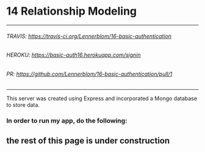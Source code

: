 # 14 Relationship Modeling
___
###### TRAVIS: https://travis-ci.org/Lennerblom/16-basic-authentication
###### HEROKU: https://basic-auth16.herokuapp.com/signin
###### PR: https://github.com/Lennerblom/16-basic-authentication/pull/1
___
This server was created using Express and incorporated a Mongo database to store data.  

### **In order to run my app, do the following:**

## the rest of this page is under construction